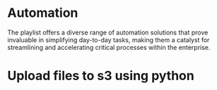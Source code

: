 # Automation
The playlist offers a diverse range of automation solutions that prove invaluable in simplifying day-to-day tasks,
making them a catalyst for streamlining and accelerating critical processes within the enterprise.

# Upload files to s3 using python

